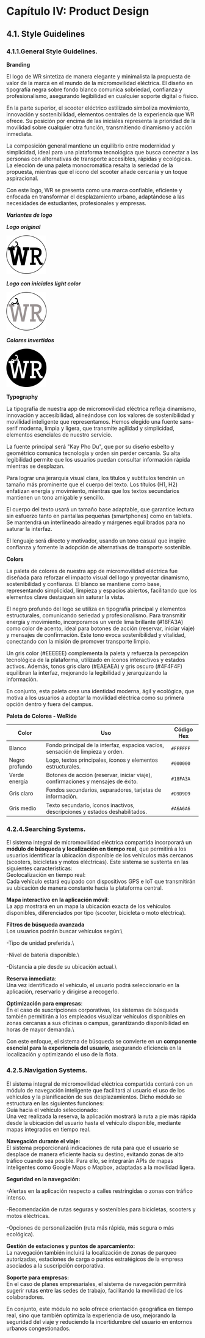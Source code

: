 # Capítulo IV: Product Design

## 4.1. Style Guidelines

### 4.1.1.General Style Guidelines.

**Branding**

El logo de WR sintetiza de manera elegante y minimalista la propuesta de valor de la marca en el mundo de la micromovilidad eléctrica. El diseño en tipografía negra sobre fondo blanco comunica sobriedad, confianza y profesionalismo, asegurando legibilidad en cualquier soporte digital o físico.

En la parte superior, el scooter eléctrico estilizado simboliza movimiento, innovación y sostenibilidad, elementos centrales de la experiencia que WR ofrece. Su posición por encima de las iniciales representa la prioridad de la movilidad sobre cualquier otra función, transmitiendo dinamismo y acción inmediata.

La composición general mantiene un equilibrio entre modernidad y simplicidad, ideal para una plataforma tecnológica que busca conectar a las personas con alternativas de transporte accesibles, rápidas y ecológicas. La elección de una paleta monocromática resalta la seriedad de la propuesta, mientras que el ícono del scooter añade cercanía y un toque aspiracional.

Con este logo, WR se presenta como una marca confiable, eficiente y enfocada en transformar el desplazamiento urbano, adaptándose a las necesidades de estudiantes, profesionales y empresas.

***Variantes de logo***

***Logo original***

![User Persona](assets/Logo1.png)

***Logo con iniciales light color***

![User Persona](assets/Logo3.png)

***Colores invertidos***

![User Persona](assets/Logo4.png)


**Typography**

La tipografía de nuestra app de micromovilidad eléctrica refleja dinamismo, innovación y accesibilidad, alineándose con los valores de sostenibilidad y movilidad inteligente que representamos. Hemos elegido una fuente sans-serif moderna, limpia y ligera, que transmite agilidad y simplicidad, elementos esenciales de nuestro servicio.

La fuente principal será "Kay Pho Du", que por su diseño esbelto y geométrico comunica tecnología y orden sin perder cercanía. Su alta legibilidad permite que los usuarios puedan consultar información rápida mientras se desplazan.

Para lograr una jerarquía visual clara, los títulos y subtítulos tendrán un tamaño más prominente que el cuerpo del texto. Los títulos (H1, H2) enfatizan energía y movimiento, mientras que los textos secundarios mantienen un tono amigable y sencillo.

El cuerpo del texto usará un tamaño base adaptable, que garantice lectura sin esfuerzo tanto en pantallas pequeñas (smartphones) como en tablets. Se mantendrá un interlineado aireado y márgenes equilibrados para no saturar la interfaz.

El lenguaje será directo y motivador, usando un tono casual que inspire confianza y fomente la adopción de alternativas de transporte sostenible.

**Colors**

La paleta de colores de nuestra app de micromovilidad eléctrica fue diseñada para reforzar el impacto visual del logo y proyectar dinamismo, sostenibilidad y confianza. El blanco se mantiene como base, representando simplicidad, limpieza y espacios abiertos, facilitando que los elementos clave destaquen sin saturar la vista.

El negro profundo del logo se utiliza en tipografía principal y elementos estructurales, comunicando seriedad y profesionalismo. Para transmitir energía y movimiento, incorporamos un verde lima brillante (#18FA3A) como color de acento, ideal para botones de acción (reservar, iniciar viaje) y mensajes de confirmación. Este tono evoca sostenibilidad y vitalidad, conectando con la misión de promover transporte limpio.

Un gris color (#EEEEEE) complementa la paleta y refuerza la percepción tecnológica de la plataforma, utilizado en íconos interactivos y estados activos. Además, tonos gris claro (#EAEAEA) y gris oscuro (#4F4F4F) equilibran la interfaz, mejorando la legibilidad y jerarquizando la información.

En conjunto, esta paleta crea una identidad moderna, ágil y ecológica, que motiva a los usuarios a adoptar la movilidad eléctrica como su primera opción dentro y fuera del campus.

**Paleta de Colores - WeRide**

| **Color**        | **Uso**                                                                 | **Código Hex** |
|------------------|-------------------------------------------------------------------------|---------------|
| Blanco           | Fondo principal de la interfaz, espacios vacíos, sensación de limpieza y orden. | `#FFFFFF`     |
| Negro profundo   | Logo, textos principales, íconos y elementos estructurales.              | `#000000`     |
| Verde energía    | Botones de acción (reservar, iniciar viaje), confirmaciones y mensajes de éxito. | `#18FA3A`     |
| Gris claro       | Fondos secundarios, separadores, tarjetas de información.                | `#D9D9D9`     |
| Gris medio       | Texto secundario, íconos inactivos, descripciones y estados deshabilitados. | `#A6A6A6`     |


### 4.2.4.Searching Systems.

El sistema integral de micromovilidad eléctrica compartida incorporará un **módulo de búsqueda y localización en tiempo real**, que permitirá a los usuarios identificar la ubicación disponible de los vehículos más cercanos (scooters, bicicletas y motos eléctricas). Este sistema se sustenta en las siguientes características:  
Geolocalización en tiempo real:  
 Cada vehículo estará equipado con dispositivos GPS e IoT que transmitirán su ubicación de manera constante hacia la plataforma central.


**Mapa interactivo en la aplicación móvil**:  
 La app mostrará en un mapa la ubicación exacta de los vehículos disponibles, diferenciados por tipo (scooter, bicicleta o moto eléctrica).


**Filtros de búsqueda avanzada**\
 Los usuarios podrán buscar vehículos según:\


-Tipo de unidad preferida.\


-Nivel de batería disponible.\


-Distancia a pie desde su ubicación actual.\


**Reserva inmediata**:\
 Una vez identificado el vehículo, el usuario podrá seleccionarlo en la aplicación, reservarlo y dirigirse a recogerlo.


**Optimización para empresas**:\
 En el caso de suscripciones corporativas, los sistemas de búsqueda también permitirán a los empleados visualizar vehículos disponibles en zonas cercanas a sus oficinas o campus, garantizando disponibilidad en horas de mayor demanda.\


Con este enfoque, el sistema de búsqueda se convierte en un **componente esencial para la experiencia del usuario**, asegurando eficiencia en la localización y optimizando el uso de la flota.  

### 4.2.5.Navigation Systems.  

El sistema integral de micromovilidad eléctrica compartida contará con un módulo de navegación inteligente que facilitará al usuario el uso de los vehículos y la planificación de sus desplazamientos. Dicho módulo se estructura en las siguientes funciones:  
Guía hacia el vehículo seleccionado:  
 Una vez realizada la reserva, la aplicación mostrará la ruta a pie más rápida desde la ubicación del usuario hasta el vehículo disponible, mediante mapas integrados en tiempo real.  


**Navegación durante el viaje:**   
 El sistema proporcionará indicaciones de ruta para que el usuario se desplace de manera eficiente hacia su destino, evitando zonas de alto tráfico cuando sea posible. Para ello, se integrarán APIs de mapas inteligentes como Google Maps o Mapbox, adaptadas a la movilidad ligera.  


**Seguridad en la navegación:**  


-Alertas en la aplicación respecto a calles restringidas o zonas con tráfico intenso.  


-Recomendación de rutas seguras y sostenibles para bicicletas, scooters y motos eléctricas.  


-Opciones de personalización (ruta más rápida, más segura o más ecológica).  


**Gestión de estaciones y puntos de aparcamiento:**  
 La navegación también incluirá la localización de zonas de parqueo autorizadas, estaciones de carga o puntos estratégicos de la empresa asociados a la suscripción corporativa.  


**Soporte para empresas:**  
 En el caso de planes empresariales, el sistema de navegación permitirá sugerir rutas entre las sedes de trabajo, facilitando la movilidad de los colaboradores.  


En conjunto, este módulo no solo ofrece orientación geográfica en tiempo real, sino que también optimiza la experiencia de uso, mejorando la seguridad del viaje y reduciendo la incertidumbre del usuario en entornos urbanos congestionados.  



